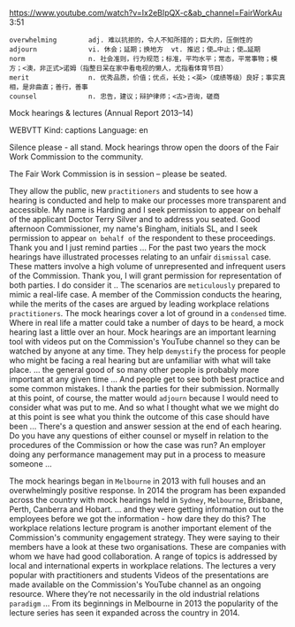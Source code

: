 https://www.youtube.com/watch?v=Ix2eBIpQX-c&ab_channel=FairWorkAu 
3:51
```
overwhelming        adj. 难以抗拒的，令人不知所措的；巨大的，压倒性的
adjourn             vi. 休会；延期；换地方  vt. 推迟；使…中止；使…延期
norm                n. 社会准则，行为规范；标准，平均水平；常态，平常事物；模方；<澳，非正式>诺姆（指整日呆在家中看电视的懒人，尤指看体育节目）
merit               n. 优秀品质，价值；优点，长处；<英>（成绩等级）良好；事实真相，是非曲直；善行，善事
counsel             n. 忠告，建议；辩护律师；<古>咨询，磋商
```
Mock hearings & lectures (Annual Report 2013–14) 

WEBVTT Kind: captions Language: en 

Silence please - all stand. Mock hearings throw open the doors of the Fair Work Commission to the community. 

The Fair Work Commission is in session – please be seated.

They allow the public, new `practitioners` and students to see how a hearing is conducted and help to make our processes more transparent and accessible. My name is Harding and I seek permission to appear on behalf of the applicant Doctor Terry Silver and to address you seated. Good afternoon Commissioner, my name's Bingham, initials SL, and I seek permission to appear `on behalf of` the respondent to these proceedings. Thank you and I just remind parties ... For the past two years the mock hearings have illustrated processes relating to an unfair `dismissal` case. These matters involve a high volume of unrepresented and infrequent users of the Commission. Thank you, I will grant permission for representation of both parties. I do consider it .. The scenarios are `meticulously` prepared to mimic a real-life case. A member of the Commission conducts the hearing, while the merits of the cases are argued by leading workplace relations `practitioners`. The mock hearings cover a lot of ground in a `condensed` time. Where in real life a matter could take a number of days to be heard, a mock hearing last a little over an hour. Mock hearings are an important learning tool with videos put on the Commission's YouTube channel so they can be watched by anyone at any time. They help `demystify` the process for people who might be facing a real hearing but are unfamiliar with what will take place. ... the general good of so many other people is probably more important at any given time ... And people get to see both best practice and some common mistakes. I thank the parties for their submission. Normally at this point, of course, the matter would `adjourn` because I would need to consider what was put to me. And so what I thought what we we might do at this point is see what you think the outcome of this case should have been ... There's a question and answer session at the end of each hearing. Do you have any questions of either counsel or myself in relation to the procedures of the Commission or how the case was run? An employer doing any performance management may put in a process to measure someone … 

The mock hearings began in `Melbourne` in 2013 with full houses and an overwhelmingly positive response. In 2014 the program has been expanded across the country with mock hearings held in `Sydney`, `Melbourne`, Brisbane, Perth, Canberra and Hobart. ... and they were getting information out to the employees before we got the information - how dare they do this? The workplace relations lecture program is another important element of the Commission's community engagement strategy. They were saying to their members have a look at these two organisations. These are companies with whom we have had good collaboration. A range of topics is addressed by local and international experts in workplace relations. The lectures a very popular with practitioners and students Videos of the presentations are made available on the Commission's YouTube channel as an ongoing resource. Where they’re not necessarily in the old industrial relations `paradigm` … From its beginnings in Melbourne in 2013 the popularity of the lecture series has seen it expanded across the country in 2014. 